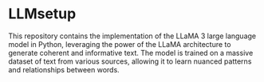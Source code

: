 # LLMsetup
This repository contains the implementation of the LLaMA 3 large language model in Python, leveraging the power of the LLaMA architecture to generate coherent and informative text. The model is trained on a massive dataset of text from various sources, allowing it to learn nuanced patterns and relationships between words.
